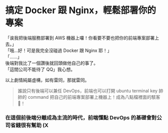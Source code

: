 # 搞定 Docker 跟 Nginx，輕鬆部署你的專案

「诶我把後端服務部署到 AWS 機器上囉！你看要不要也把你的前端專案部署上去。」<br>
「哦...好！可是我完全沒碰過 Docker 跟 Nginx 耶！」<br>
「......」<br>
後端對我比了一個讚後就回頭做他自己的事了。<br>
「這間公司不能待了 QQ」我心想。<br>

以上劇情純屬虛構，如有雷同，那就雷同。<br>

> 誰說只有後端可以兼任 DevOps，前端也可以打開 ubuntu terminal key 帥帥的 command 把自己的前端專案部署上機器上！成為八點檔裡面的駭客 🎉！

### 在這個前後端分離成為主流的時代，前端懂點 DevOps 的基礎會對公司省錢很有幫助 (X
